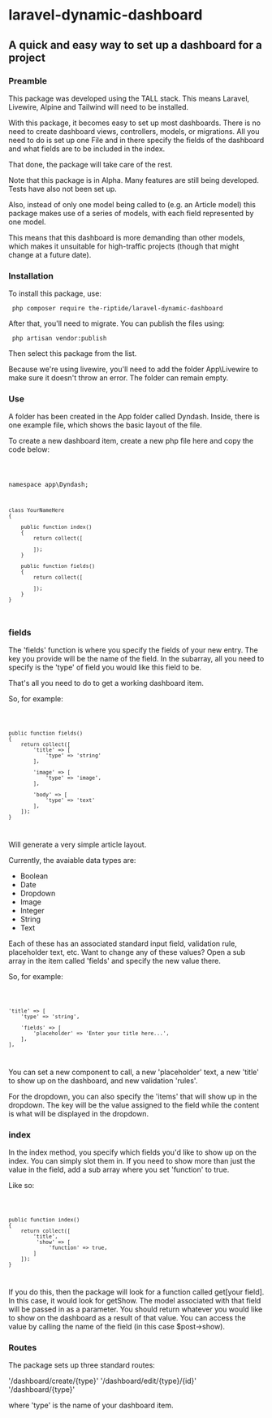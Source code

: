 # laravel-dynamic-dashboard
## A quick and easy way to set up a dashboard for a project

### Preamble 

This package was developed using the TALL stack. This means Laravel, Livewire, Alpine and Tailwind will need to be installed.

With this package, it becomes easy to set up most dashboards. There is no need to create dashboard views, controllers, models, or migrations. All you need to do is set up one File and in there specify the fields of the dashboard and what fields are to be included in the index. 

That done, the package will take care of the rest.

Note that this package is in Alpha. Many features are still being developed. Tests have also not been set up.

Also, instead of only one model being called to (e.g. an Article model) this package makes use of a series of models, with each field represented by one model. 

This means that this dashboard is more demanding than other models, which makes it unsuitable for high-traffic projects (though that might change at a future date).

### Installation 

To install this package, use:

<code> php composer require the-riptide/laravel-dynamic-dashboard </code>

After that, you'll need to migrate. You can publish the files using:

<code> php artisan vendor:publish </code> 

Then select this package from the list.

Because we're using livewire, you'll need to add the folder App\Livewire to make sure it doesn't throw an error. The folder can remain empty.

### Use

A folder has been created in the App folder called Dyndash. Inside, there is one example file, which shows the basic layout of the file. 

To create a new dashboard item, create a new php file here and copy the code below:

<code>

namespace app\Dyndash;

    class YourNameHere
    {

        public function index() 
        {
            return collect([

            ]);
        }

        public function fields()
        {
            return collect([

            ]);
        }
    }

</code>

### fields

The 'fields' function is where you specify the fields of your new entry. The key you provide will be the name of the field. In the subarray, all you need to specify is the 'type' of field you would like this field to be.

That's all you need to do to get a working dashboard item. 

So, for example: 

<code>

    public function fields()
    {
        return collect([
        	'title' => [
                'type' => 'string'
            ],

            'image' => [
                'type' => 'image',
            ],

            'body' => [
                'type' => 'text'
            ],
        ]);
    }
</code>

Will generate a very simple article layout. 

Currently, the avaiable data types are: 
* Boolean
* Date
* Dropdown
* Image
* Integer
* String
* Text

Each of these has an associated standard input field, validation rule, placeholder text, etc. Want to change any of these values? Open a sub array in the item called 'fields' and specify the new value there. 

So, for example:

<code>

    'title' => [
        'type' => 'string',

        'fields' => [
            'placeholder' => 'Enter your title here...',
        ],
    ],

</code>

You can set a new component to call, a new 'placeholder' text, a new 'title' to show up on the dashboard, and new validation 'rules'.   

For the dropdown, you can also specify the 'items' that will show up in the dropdown. The key will be the value assigned to the field while the content is what will be displayed in the dropdown. 

### index

In the index method, you specify which fields you'd like to show up on the index. You can simply slot them in. If you need to show more than just the value in the field, add a sub array where you set 'function' to true. 

Like so: 

<code>

    public function index() 
    {
        return collect([
            'title',
             'show' => [
                 'function' => true,
            ]
        ]);
    }
</code>

If you do this, then the package will look for a function called get[your field]. In this case, it would look for getShow. The model associated with that field will be passed in as a parameter. You should return whatever you would like to show on the dashboard as a result of that value. You can access the value by calling the name of the field (in this case $post->show).

### Routes

The package sets up three standard routes:

'/dashboard/create/{type}'
'/dashboard/edit/{type}/{id}'
'/dashboard/{type}'

where 'type' is the name of your dashboard item. 
